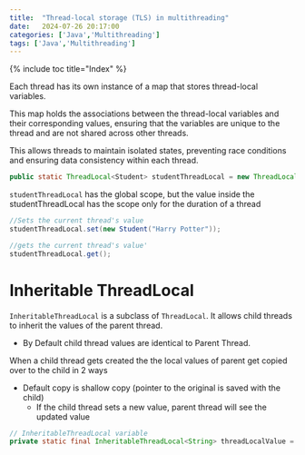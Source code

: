 ```yaml
---
title:  "Thread-local storage (TLS) in multithreading"
date:   2024-07-26 20:17:00
categories: ['Java','Multithreading']
tags: ['Java','Multithreading']
---
```


{% include toc title="Index" %}

Each thread has its own instance of a map that stores thread-local variables. 

This map holds the associations between the thread-local variables and their corresponding values, 
ensuring that the variables are unique to the thread and are not shared across other threads. 

This allows threads to maintain isolated states, preventing race conditions and ensuring data consistency within each thread.

```java
public static ThreadLocal<Student> studentThreadLocal = new ThreadLocal<Student>();
```
`studentThreadLocal` has the global scope, but the value inside the studentThreadLocal has the scope only for the duration of a thread
```java
//Sets the current thread's value
studentThreadLocal.set(new Student("Harry Potter"));

//gets the current thread's value'
studentThreadLocal.get();
```


# Inheritable ThreadLocal
`InheritableThreadLocal` is a subclass of `ThreadLocal`. It allows child threads to inherit the values of the parent thread.
- By Default child thread values are identical to Parent Thread.

When a child thread gets created the the local values of parent get copied over to the child in 2 ways

- Default copy is shallow copy (pointer to the original is saved with the child)
  - If the child thread sets a new value, parent thread will see the updated value

```java
// InheritableThreadLocal variable
private static final InheritableThreadLocal<String> threadLocalValue = new InheritableThreadLocal<>();
```